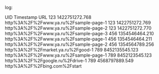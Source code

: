 log:

UID    Timestamp    URL
123    1422751272.768    http%3A%2F%2Fwww.ya.ru%2Fsample-page-1
123    1422751272.769    http%3A%2F%2Fwww.ya.ru%2Fsample-page-2
123    1422751272.770    http%3A%2F%2Fwww.ya.ru%2Fsample-page-3
456    1354546464.210    http%3A%2F%2Fwww.ya.ru%2Fsample-page-1
456    1354546464.211    http%3A%2F%2Fwww.ya.ru%2Fsample-page-2
456    1354564789.256    http%3A%2F%2Fmarket.ya.ru%2Fgood-1
789    8452135545.123    http%3A%2F%2Fwww.ya.ru%2Fsample-page-1
789    8452123545.123    http%3A%2F%2Fgoogle.ru%2Fdrive-1
789    4568797889.549    http%3A%2F%2Fbing.com%2Fstart

